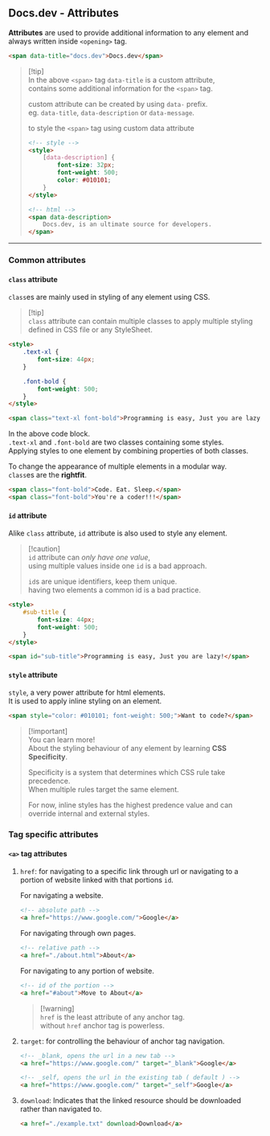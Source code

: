 ## Docs.dev - Attributes

**Attributes** are used to provide additional information to any element and always written inside `<opening>` tag.

```html
<span data-title="docs.dev">Docs.dev</span>
```

> [!tip]\
> In the above `<span>` tag `data-title` is a custom attribute,\
> contains some additional information for the `<span>` tag.
>
> custom attribute can be created by using `data-` prefix.\
> eg. `data-title`, `data-description` or `data-message`.
>
> to style the `<span>` tag using custom data attribute
>
> ```html
> <!-- style -->
> <style>
>     [data-description] {
>         font-size: 32px;
>         font-weight: 500;
>         color: #010101;
>     }
> </style>
>
> <!-- html -->
> <span data-description>
>     Docs.dev, is an ultimate source for developers.
> </span>
> ```

---

### Common attributes

#### `class` attribute

`class`es are mainly used in styling of any element using CSS.<br />

> [!tip]\
> `class` attribute can contain multiple classes to apply multiple styling defined in CSS file or any StyleSheet.


```html
<style>
    .text-xl {
        font-size: 44px;
    }

    .font-bold {
        font-weight: 500;
    }
</style>

<span class="text-xl font-bold">Programming is easy, Just you are lazy!</span>
```

In the above code block.<br />
`.text-xl` and `.font-bold` are two classes containing some styles.<br />
Applying styles to one element by combining properties of both classes.

To change the appearance of multiple elements in a modular way.\
`class`es are the **rightfit**.

```html
<span class="font-bold">Code. Eat. Sleep.</span>
<span class="font-bold">You're a coder!!!</span>
```

#### `id` attribute

Alike `class` attribute, `id` attribute is also used to style any element.

> [!caution]\
> `id` attribute can _only have one value_,\
> using multiple values inside one `id` is a bad approach.
>
> `id`s are unique identifiers, keep them unique.\
> having two elements a common id is a bad practice.

```html
<style>
    #sub-title {
        font-size: 44px;
        font-weight: 500;
    }
</style>

<span id="sub-title">Programming is easy, Just you are lazy!</span>
```

#### `style` attribute
`style`, a very power attribute for html elements.<br />
It is used to apply inline styling on an element.

```html
<span style="color: #010101; font-weight: 500;">Want to code?</span>
```

> [!important]\
> You can learn more!\
> About the styling behaviour of any element by learning **CSS Specificity**.
>
> Specificity is a system that determines which CSS rule take precedence.\
> When multiple rules target the same element.
> 
> For now, inline styles has the highest predence value and can override internal and external styles.

### Tag specific attributes
#### `<a>` tag attributes

1. `href`: for navigating to a specific link through url or navigating to a portion of website linked with that portions `id`.

    For navigating a website.
    ```html
    <!-- absolute path -->
    <a href="https://www.google.com/">Google</a>
    ```

    For navigating through own pages.
    ```html
    <!-- relative path -->
    <a href="./about.html">About</a>
    ```

    For navigating to any portion of website.
    ```html
    <!-- id of the portion -->
    <a href="#about">Move to About</a>
    ```

    > [!warning]\
    > `href` is the least attribute of any anchor tag.\
    > without `href` anchor tag is powerless.

2. `target`: for controlling the behaviour of anchor tag navigation.

    ```html
    <!-- _blank, opens the url in a new tab -->
    <a href="https://www.google.com/" target="_blank">Google</a>

    <!-- _self, opens the url in the existing tab ( default ) -->
    <a href="https://www.google.com/" target="_self">Google</a>
    ```

3. `download`: Indicates that the linked resource should be downloaded rather than navigated to.

    ```html
    <a href="./example.txt" download>Download</a>
    ```